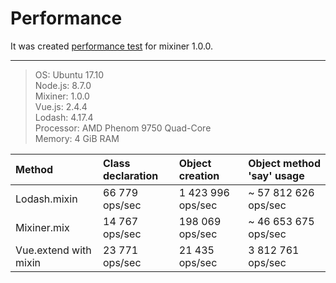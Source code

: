 # Performance

It was created [performance test](https://raw.githubusercontent.com/shvabuk/mixiner/master/test/performance.js) for mixiner 1.0.0.

---
> OS: Ubuntu 17.10  
> Node.js: 8.7.0  
> Mixiner: 1.0.0  
> Vue.js: 2.4.4  
> Lodash: 4.17.4  
> Processor: AMD Phenom 9750 Quad-Core  
> Memory: 4 GiB RAM  


| Method | Class declaration | Object creation | Object method 'say' usage |
| :--- | :--- | :--- | :--- |
| Lodash.mixin | 66 779 ops/sec | 1 423 996 ops/sec | ~ 57 812 626 ops/sec |
| Mixiner.mix | 14 767 ops/sec | 198 069 ops/sec | ~ 46 653 675 ops/sec |
| Vue.extend with mixin | 23 771 ops/sec | 21 435 ops/sec | 3 812 761 ops/sec |
